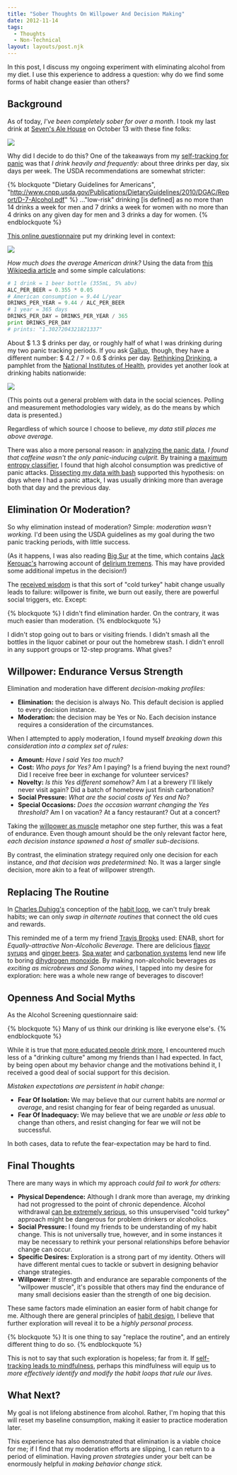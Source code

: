 ```yaml
---
title: "Sober Thoughts On Willpower And Decision Making"
date: 2012-11-14
tags:
  - Thoughts
  - Non-Technical
layout: layouts/post.njk
---
```


In this post, I discuss my ongoing experiment with eliminating alcohol from my
diet. I use this experience to address a question: why do we find some forms of
habit change easier than others?

<!-- more -->

## Background

As of today, *I've been completely sober for over a month.* I took my last drink
at [Seven's Ale House](http://goo.gl/maps/nSxLn) on October 13 with these
fine folks:

<img src="https://lh6.googleusercontent.com/-chtv-noAeXM/UKQNQdVUz1I/AAAAAAAAANQ/8zTq_kKfbCU/s640/sevens-pub.jpg" />

Why did I decide to do this? One of the takeaways from my
[self-tracking for panic](/blog/2012/10/14/self-tracking-for-panic-another-dataset/)
was that *I drink heavily and frequently:* about three drinks per day, six days
per week. The USDA recommendations are somewhat stricter:

{% blockquote "Dietary Guidelines for Americans", "http://www.cnpp.usda.gov/Publications/DietaryGuidelines/2010/DGAC/Report/D-7-Alcohol.pdf" %}
..."low-risk" drinking [is defined] as no more than 14 drinks a week for men and 7 drinks a week for women with no more than 4 drinks on any given day for men and 3 drinks a day for women.
{% endblockquote %}

[This online questionnaire](http://www.alcoholscreening.org/Home.aspx) put my drinking level in context:

<img src="https://lh5.googleusercontent.com/-ieizYGUAwJo/UKQNQsFeBOI/AAAAAAAAANY/jZ1_09uBSqk/s800/percentile-drinking.jpg" />

*How much does the average American drink?* Using the data from
[this Wikipedia article](http://en.wikipedia.org/wiki/List_of_countries_by_alcohol_consumption)
and some simple calculations:

```py
# 1 drink = 1 beer bottle (355mL, 5% abv)
ALC_PER_BEER = 0.355 * 0.05
# American consumption = 9.44 L/year
DRINKS_PER_YEAR = 9.44 / ALC_PER_BEER
# 1 year = 365 days
DRINKS_PER_DAY = DRINKS_PER_YEAR / 365
print DRINKS_PER_DAY
# prints: "1.3027204321821337"
```

About $ 1.3 $ drinks per day, or roughly half of what I was drinking during my
two panic tracking periods. If you ask [Gallup](http://www.gallup.com/poll/156770/majority-drink-alcohol-averaging-four-drinks-week.aspx), though, they have a
different number: $ 4.2 / 7 = 0.6 $ drinks per day. [Rethinking Drinking](http://pubs.niaaa.nih.gov/publications/RethinkingDrinking/Rethinking_Drinking.pdf),
a pamphlet from the [National Institutes of Health](http://www.nih.gov/), provides yet another
look at drinking habits nationwide:

<img src="https://lh3.googleusercontent.com/-vEbziueqO8I/UKQN1vuM15I/AAAAAAAAANg/ermiP-4-0oA/s800/nih-alcohol-use.jpg" />

(This points out a general
problem with data in the social sciences. Polling and measurement methodologies
vary widely, as do the means by which data is presented.)

Regardless of which source I choose to believe, *my data still places me above
average.*

There was also a more personal reason: in [analyzing the panic data](/blog/2012/10/09/self-tracking-for-panic-an-even-deeper-look/),
*I found that caffeine wasn't the only panic-inducing culprit.* By training a
[maximum entropy classifier](https://github.com/candu/quantified-savagery-files/blob/master/Panic/recovery-journal/panic_maxent.py), I found that high alcohol consumption was
predictive of panic attacks. [Dissecting my data with bash](/blog/2012/10/08/self-tracking-for-panic-a-deeper-look/) supported
this hypothesis: on days where I had a panic attack, I was usually drinking
more than average both that day and the previous day.

## Elimination Or Moderation?

So why elimination instead of moderation? Simple: *moderation wasn't working.*
I'd been using the USDA guidelines as my goal during the two panic tracking
periods, with little success.

(As it happens, I was also reading [Big Sur](http://www.emptymirrorbooks.com/beat/kerouac-big-sur.html) at the time, which contains
[Jack Kerouac's](http://www.jackkerouac.com/) harrowing account of [delirium tremens](http://www.ncbi.nlm.nih.gov/pubmedhealth/PMH0001771/). This may
have provided some additional impetus in the decision!)

The [received wisdom](http://strategicsimplicity.com/3-reasons-to-form-new-habits-slowly-and-how-i-failed) is that this sort of "cold turkey" habit change
usually leads to failure: willpower is finite, we burn out easily, there are
powerful social triggers, etc. Except:

{% blockquote %}
I didn't find elimination harder. On the contrary, it was much easier than moderation.
{% endblockquote %}

I didn't stop going out to bars or visiting friends. I didn't smash all the
bottles in the liquor cabinet or pour out the homebrew stash.
I didn't enroll in any support groups or 12-step programs. What gives?

## Willpower: Endurance Versus Strength

Elimination and moderation have different *decision-making profiles:*

- **Elimination:** the decision is always No. This default decision is
  applied to every decision instance.
- **Moderation:** the decision may be Yes or No. Each decision instance
  requires a consideration of the circumstances.

When I attempted to apply moderation, I found myself *breaking down this
consideration into a complex set of rules:*

- **Amount:** *Have I said Yes too much?*
- **Cost:** *Who pays for Yes?* Am I paying? Is a friend buying the next round?
  Did I receive free beer in exchange for volunteer services?
- **Novelty:** *Is this Yes different somehow?* Am I at a brewery I'll likely
  never visit again? Did a batch of homebrew just finish carbonation?
- **Social Pressure:** *What are the social costs of Yes and No?*
- **Special Occasions:** *Does the occasion warrant changing the Yes threshold?*
  Am I on vacation? At a fancy restaurant? Out at a concert?

Taking the [willpower as muscle](http://scopeblog.stanford.edu/2011/12/29/a-conversation-about-the-science-of-willpower/) metaphor one step further, this was
a feat of endurance. Even though amount should be the only relevant factor
here, *each decision instance spawned a host of smaller sub-decisions.*

By contrast, the elimination strategy required only one decision for each
instance, *and that decision was predetermined:* No. It was a larger single
decision, more akin to a feat of willpower strength.

## Replacing The Routine

In [Charles Duhigg's](http://charlesduhigg.com/) conception of the [habit loop](http://charlesduhigg.com/how-habits-work/), we can't
truly break habits; we can only *swap in alternate routines* that connect the
old cues and rewards.

This reminded me of a term my friend [Travis Brooks](http://www.linkedin.com/pub/travis-brooks/4/668/b44)
used: ENAB, short for *Equally-attractive Non-Alcoholic Beverage.* There
are delicious [flavor syrups](http://shop.torani.com/Bacon-Flavored-Syrup/p/TOR-431248&c=Torani@Syrups?utm_source=google&utm_medium=cpc&adtype=pla&kw=&gclid=CNL6sv21z7MCFQuCQgod-RcAgA) and [ginger beers](http://www.bundaberg.com/info/product_range/ginger_beer/).
[Spa water](http://www.myrecipes.com/recipe/herb-infused-spa-water-10000000682668/) and [carbonation systems](http://store.primowater.com/Carbonators.aspx) lend new life to boring
[dihydrogen monoxide](http://www.dhmo.org/facts.html). By making non-alcoholic beverages *as exciting as
microbrews and Sonoma wines*, I tapped into my desire for exploration: here
was a whole new range of beverages to discover!

## Openness And Social Myths

As the Alcohol Screening questionnaire said:

{% blockquote %}
Many of us think our drinking is like everyone else's.
{% endblockquote %}

While it is true that [more educated people drink more](http://www.psychologytoday.com/blog/the-scientific-fundamentalist/201010/why-intelligent-people-drink-more-alcohol), I
encountered much less of a "drinking culture" among my friends than
I had expected.
In fact, by being open about my behavior change and the motivations
behind it, I received a good deal of social support for this decision.

*Mistaken expectations are persistent in habit change:*

- **Fear Of Isolation:** We may believe that our current habits are
  *normal or average*, and resist changing for fear of being regarded
  as unusual.
- **Fear Of Inadequacy:** We may believe that we are *unable or less
  able* to change than others, and resist changing for fear we will
  not be successful.

In both cases, data to refute the fear-expectation may be hard to find.

## Final Thoughts

There are many ways in which my approach *could fail to work for others:*

- **Physical Dependence:** Although I drank more than average, my drinking had not
  progressed to the point of chronic dependence. Alcohol withdrawal
  [can be extremely serious](http://www.ncbi.nlm.nih.gov/pubmedhealth/PMH0001769/), so this unsupervised "cold turkey"
  approach might be dangerous for problem drinkers or alcoholics.
- **Social Pressure:** I found my friends to be understanding of my habit
  change. This is not universally true, however, and in some instances
  it may be necessary to rethink your personal relationships before
  behavior change can occur.
- **Specific Desires:** Exploration is a strong part of my identity.
  Others will have different mental cues to tackle or subvert in designing
  behavior change strategies.
- **Willpower:** If strength and endurance are separable components of
  the "willpower muscle", it's possible that others may find the endurance
  of many small decisions easier than the strength of one big decision.

These same factors made elimination an easier form of habit change for me.
Although there are general principles of [habit design](http://www.meetup.com/habitdesign/), I believe that
further exploration will reveal it to be a *highly personal process.*

{% blockquote %}
It is one thing to say "replace the routine", and an entirely different thing to do so.
{% endblockquote %}

This is not to say that such exploration is hopeless; far from it.
If [self-tracking leads to mindfulness](http://quantifiedself.com/2010/12/a-futurists-take-on-self-tracking-and-mindfulness/),
perhaps this mindfulness will equip us to *more effectively identify and modify
the habit loops that rule our lives.*

## What Next?

My goal is not lifelong abstinence from alcohol. Rather, I'm hoping that
this will reset my baseline consumption, making it easier to practice
moderation later.

This experience has also demonstrated that elimination is a
viable choice for me; if I find that my moderation efforts are slipping, I
can return to a period of elimination. Having *proven strategies*
under your belt can be enormously helpful in *making behavior change stick.*
